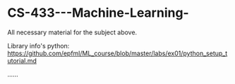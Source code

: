 # CS-433---Machine-Learning-

All necessary material for the subject above. 

Library info's python: https://github.com/epfml/ML_course/blob/master/labs/ex01/python_setup_tutorial.md

......
